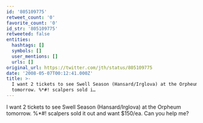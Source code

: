 ```yaml
---
id: '805109775'
retweet_count: '0'
favorite_count: '0'
id_str: '805109775'
retweeted: false
entities:
  hashtags: []
  symbols: []
  user_mentions: []
  urls: []
original_url: https://twitter.com/jth/status/805109775
date: '2008-05-07T00:12:41.000Z'
title: >-
  I want 2 tickets to see Swell Season (Hansard/Irglova) at the Orpheum
  tomorrow. %*#! scalpers sold i…
---
```


I want 2 tickets to see Swell Season (Hansard/Irglova) at the Orpheum tomorrow. %*#! scalpers sold it out and want $150/ea. Can you help me?